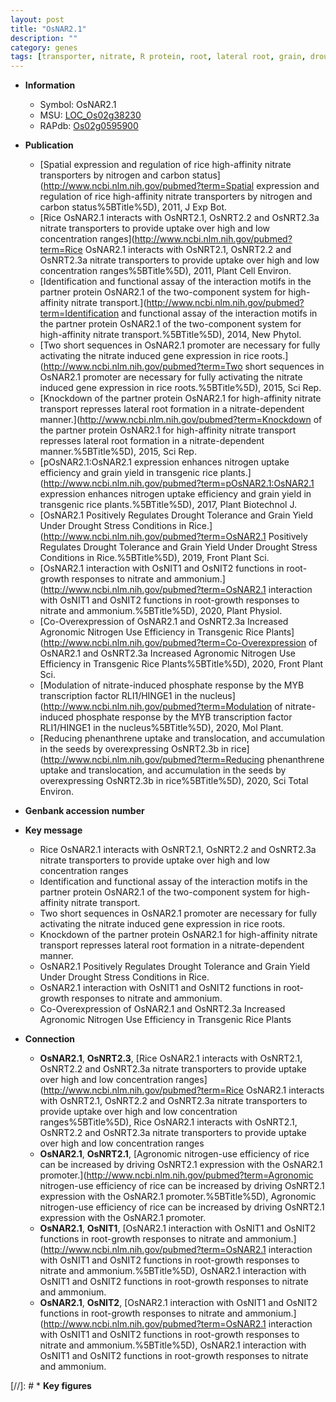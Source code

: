 ```yaml
---
layout: post
title: "OsNAR2.1"
description: ""
category: genes
tags: [transporter, nitrate, R protein, root, lateral root, grain, drought, tolerance, grain yield, yield, drought tolerance, stress, drought stress, drought stress , nitrogen]
---
```


* **Information**  
    + Symbol: OsNAR2.1  
    + MSU: [LOC_Os02g38230](http://rice.plantbiology.msu.edu/cgi-bin/ORF_infopage.cgi?orf=LOC_Os02g38230)  
    + RAPdb: [Os02g0595900](http://rapdb.dna.affrc.go.jp/viewer/gbrowse_details/irgsp1?name=Os02g0595900)  

* **Publication**  
    + [Spatial expression and regulation of rice high-affinity nitrate transporters by nitrogen and carbon status](http://www.ncbi.nlm.nih.gov/pubmed?term=Spatial expression and regulation of rice high-affinity nitrate transporters by nitrogen and carbon status%5BTitle%5D), 2011, J Exp Bot.
    + [Rice OsNAR2.1 interacts with OsNRT2.1, OsNRT2.2 and OsNRT2.3a nitrate transporters to provide uptake over high and low concentration ranges](http://www.ncbi.nlm.nih.gov/pubmed?term=Rice OsNAR2.1 interacts with OsNRT2.1, OsNRT2.2 and OsNRT2.3a nitrate transporters to provide uptake over high and low concentration ranges%5BTitle%5D), 2011, Plant Cell Environ.
    + [Identification and functional assay of the interaction motifs in the partner protein OsNAR2.1 of the two-component system for high-affinity nitrate transport.](http://www.ncbi.nlm.nih.gov/pubmed?term=Identification and functional assay of the interaction motifs in the partner protein OsNAR2.1 of the two-component system for high-affinity nitrate transport.%5BTitle%5D), 2014, New Phytol.
    + [Two short sequences in OsNAR2.1 promoter are necessary for fully activating the nitrate induced gene expression in rice roots.](http://www.ncbi.nlm.nih.gov/pubmed?term=Two short sequences in OsNAR2.1 promoter are necessary for fully activating the nitrate induced gene expression in rice roots.%5BTitle%5D), 2015, Sci Rep.
    + [Knockdown of the partner protein OsNAR2.1 for high-affinity nitrate transport represses lateral root formation in a nitrate-dependent manner.](http://www.ncbi.nlm.nih.gov/pubmed?term=Knockdown of the partner protein OsNAR2.1 for high-affinity nitrate transport represses lateral root formation in a nitrate-dependent manner.%5BTitle%5D), 2015, Sci Rep.
    + [pOsNAR2.1:OsNAR2.1 expression enhances nitrogen uptake efficiency and grain yield in transgenic rice plants.](http://www.ncbi.nlm.nih.gov/pubmed?term=pOsNAR2.1:OsNAR2.1 expression enhances nitrogen uptake efficiency and grain yield in transgenic rice plants.%5BTitle%5D), 2017, Plant Biotechnol J.
    + [OsNAR2.1 Positively Regulates Drought Tolerance and Grain Yield Under Drought Stress Conditions in Rice.](http://www.ncbi.nlm.nih.gov/pubmed?term=OsNAR2.1 Positively Regulates Drought Tolerance and Grain Yield Under Drought Stress Conditions in Rice.%5BTitle%5D), 2019, Front Plant Sci.
    + [OsNAR2.1 interaction with OsNIT1 and OsNIT2 functions in root-growth responses to nitrate and ammonium.](http://www.ncbi.nlm.nih.gov/pubmed?term=OsNAR2.1 interaction with OsNIT1 and OsNIT2 functions in root-growth responses to nitrate and ammonium.%5BTitle%5D), 2020, Plant Physiol.
    + [Co-Overexpression of OsNAR2.1 and OsNRT2.3a Increased Agronomic Nitrogen Use Efficiency in Transgenic Rice Plants](http://www.ncbi.nlm.nih.gov/pubmed?term=Co-Overexpression of OsNAR2.1 and OsNRT2.3a Increased Agronomic Nitrogen Use Efficiency in Transgenic Rice Plants%5BTitle%5D), 2020, Front Plant Sci.
    + [Modulation of nitrate-induced phosphate response by the MYB transcription factor RLI1/HINGE1 in the nucleus](http://www.ncbi.nlm.nih.gov/pubmed?term=Modulation of nitrate-induced phosphate response by the MYB transcription factor RLI1/HINGE1 in the nucleus%5BTitle%5D), 2020, Mol Plant.
    + [Reducing phenanthrene uptake and translocation, and accumulation in the seeds by overexpressing OsNRT2.3b in rice](http://www.ncbi.nlm.nih.gov/pubmed?term=Reducing phenanthrene uptake and translocation, and accumulation in the seeds by overexpressing OsNRT2.3b in rice%5BTitle%5D), 2020, Sci Total Environ.

* **Genbank accession number**  

* **Key message**  
    + Rice OsNAR2.1 interacts with OsNRT2.1, OsNRT2.2 and OsNRT2.3a nitrate transporters to provide uptake over high and low concentration ranges
    + Identification and functional assay of the interaction motifs in the partner protein OsNAR2.1 of the two-component system for high-affinity nitrate transport.
    + Two short sequences in OsNAR2.1 promoter are necessary for fully activating the nitrate induced gene expression in rice roots.
    + Knockdown of the partner protein OsNAR2.1 for high-affinity nitrate transport represses lateral root formation in a nitrate-dependent manner.
    + OsNAR2.1 Positively Regulates Drought Tolerance and Grain Yield Under Drought Stress Conditions in Rice.
    + OsNAR2.1 interaction with OsNIT1 and OsNIT2 functions in root-growth responses to nitrate and ammonium.
    + Co-Overexpression of OsNAR2.1 and OsNRT2.3a Increased Agronomic Nitrogen Use Efficiency in Transgenic Rice Plants

* **Connection**  
    + __OsNAR2.1__, __OsNRT2.3__, [Rice OsNAR2.1 interacts with OsNRT2.1, OsNRT2.2 and OsNRT2.3a nitrate transporters to provide uptake over high and low concentration ranges](http://www.ncbi.nlm.nih.gov/pubmed?term=Rice OsNAR2.1 interacts with OsNRT2.1, OsNRT2.2 and OsNRT2.3a nitrate transporters to provide uptake over high and low concentration ranges%5BTitle%5D), Rice OsNAR2.1 interacts with OsNRT2.1, OsNRT2.2 and OsNRT2.3a nitrate transporters to provide uptake over high and low concentration ranges
    + __OsNAR2.1__, __OsNRT2.1__, [Agronomic nitrogen-use efficiency of rice can be increased by driving OsNRT2.1 expression with the OsNAR2.1 promoter.](http://www.ncbi.nlm.nih.gov/pubmed?term=Agronomic nitrogen-use efficiency of rice can be increased by driving OsNRT2.1 expression with the OsNAR2.1 promoter.%5BTitle%5D), Agronomic nitrogen-use efficiency of rice can be increased by driving OsNRT2.1 expression with the OsNAR2.1 promoter.
    + __OsNAR2.1__, __OsNIT1__, [OsNAR2.1 interaction with OsNIT1 and OsNIT2 functions in root-growth responses to nitrate and ammonium.](http://www.ncbi.nlm.nih.gov/pubmed?term=OsNAR2.1 interaction with OsNIT1 and OsNIT2 functions in root-growth responses to nitrate and ammonium.%5BTitle%5D), OsNAR2.1 interaction with OsNIT1 and OsNIT2 functions in root-growth responses to nitrate and ammonium.
    + __OsNAR2.1__, __OsNIT2__, [OsNAR2.1 interaction with OsNIT1 and OsNIT2 functions in root-growth responses to nitrate and ammonium.](http://www.ncbi.nlm.nih.gov/pubmed?term=OsNAR2.1 interaction with OsNIT1 and OsNIT2 functions in root-growth responses to nitrate and ammonium.%5BTitle%5D), OsNAR2.1 interaction with OsNIT1 and OsNIT2 functions in root-growth responses to nitrate and ammonium.

[//]: # * **Key figures**  


